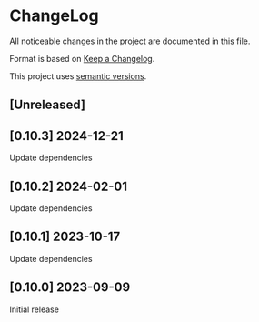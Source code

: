 ChangeLog
=========

All noticeable changes in the project  are documented in this file.

Format is based on [Keep a Changelog](https://keepachangelog.com/en/1.0.0/).

This project uses [semantic versions](https://semver.org/spec/v2.0.0.html).

## [Unreleased]

## [0.10.3] 2024-12-21

Update dependencies

## [0.10.2] 2024-02-01

Update dependencies

## [0.10.1] 2023-10-17

Update dependencies

## [0.10.0] 2023-09-09

Initial release
